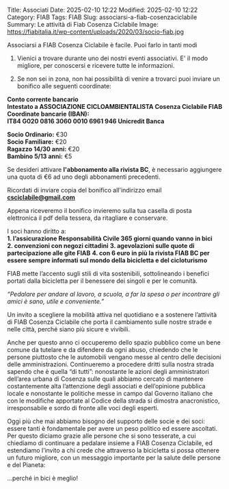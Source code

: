 Title: Associati
Date: 2025-02-10 12:22
Modified: 2025-02-10 12:22
Category: FIAB
Tags: FIAB
Slug: associarsi-a-fiab-cosenzaciclabile
Summary: Le attività di Fiab Cosenza Ciclabile
Image: https://fiabitalia.it/wp-content/uploads/2020/03/socio-fiab.jpg

Associarsi a FIAB Cosenza Ciclabile è facile. Puoi farlo in tanti modi

1) Vienici a trovare durante uno dei nostri eventi associativi. E' il modo migliore, per conoscersi e ricevere tutte le informazioni.

2) Se non sei in zona, non hai possibilità di venire a trovarci puoi inviare un bonifico alle seguenti coordinate:


**Conto corrente bancario**   
**Intestato a ASSOCIAZIONE CICLOAMBIENTALISTA Cosenza Ciclabile FIAB**  
**Coordinate bancarie (IBAN):**  
**IT84 G020 0816 3060 0010 6961 946 Unicredit Banca**   
  
**Socio Ordinario:** €30  
**Socio Familiare:** €20  
**Ragazzo 14/30 anni:** €20  
**Bambino 5/13 anni:** €5  

Se desideri attivare **l'abbonamento alla rivista BC**, è necessario aggiungere una quota di €6 ad uno degli abbonamenti precedenti.

Ricordati di inviare copia del bonifico all'indirizzo email **csciclabile@gmail.com**

Appena riceveremo il bonifico invieremo sulla tua casella di posta elettronica il pdf della tessera, da ritagliare e conservare.
 
I soci hanno diritto a:  
**1. l’assicurazione Responsabilità Civile  365 giorni quando vanno in bici**   
**2. convenzioni con negozi cittadini** 
**3. agevolazioni sulle quote di partecipazione alle gite FIAB** 
**4. con 6 euro in più la rivista FIAB BC per essere sempre informati sul mondo della bicicletta e del cicloturismo** 


FIAB mette l’accento sugli stili di vita sostenibili, sottolineando i benefici portati dalla bicicletta per il benessere dei singoli e per le comunità.

 
 *“Pedalare per andare al lavoro, a scuola, a far la spesa o per incontrare gli amici è sano, utile e conveniente.”*

 
Un invito a scegliere la mobilità attiva nel quotidiano e a sostenere l’attività di FIAB Cosenza Ciclabile che porta il cambiamento sulle nostre strade e nelle città, perché siano più sicure e vivibili.

Anche per questo anno ci occuperemo dello spazio pubblico come un bene comune da tutelare e da difendere da ogni abuso, chiedendo che le persone piuttosto che le automobili vengano messe al centro delle decisioni delle amministrazioni. Continueremo a procedere dritti sulla nostra strada sapendo che è quella “di tutti”: nonostante le azioni degli amministratori dell’area urbana di Cosenza sulle quali abbiamo cercato di mantenere costantemente alta l’attenzione degli associati e dell’opinione pubblica locale e nonostante le politiche messe in campo dal Governo italiano che con le modifiche apportate al Codice della strada si dimostra anacronistico, irresponsabile e sordo di fronte alle voci degli esperti.
 
Oggi più che mai abbiamo bisogno del supporto delle socie e dei soci: essere tanti è fondamentale per avere un peso politico ed essere ascoltati. Per questo diciamo grazie alle persone che si sono tesserate, a cui chiediamo di continuare a pedalare insieme a FIAB Cosenza Ciclabile, ed estendiamo l’invito a chi crede che attraverso la bicicletta si possa ottenere un futuro migliore, con un messaggio importante per la salute delle persone e del Pianeta:

…perché in bici è meglio!